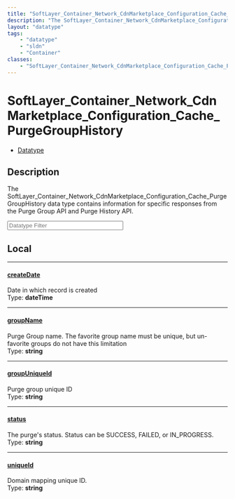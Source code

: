 ```yaml
---
title: "SoftLayer_Container_Network_CdnMarketplace_Configuration_Cache_PurgeGroupHistory"
description: "The SoftLayer_Container_Network_CdnMarketplace_Configuration_Cache_PurgeGroupHistory data type contains information for... "
layout: "datatype"
tags:
    - "datatype"
    - "sldn"
    - "Container"
classes:
    - "SoftLayer_Container_Network_CdnMarketplace_Configuration_Cache_PurgeGroupHistory"
---
```


# SoftLayer_Container_Network_CdnMarketplace_Configuration_Cache_PurgeGroupHistory
<div id='service-datatype'>
    <ul id='sldn-reference-tabs'>
        <li id='datatype'> <a href='/reference/datatypes/SoftLayer_Container_Network_CdnMarketplace_Configuration_Cache_PurgeGroupHistory' >Datatype</a></li>
    </ul>
</div>

## Description 
The SoftLayer_Container_Network_CdnMarketplace_Configuration_Cache_PurgeGroupHistory data type contains information for specific responses from the Purge Group API and Purge History API. 





<!-- Filer BEGIN -->
<div class="view-filters">
        <div class="clearfix">
            <div class="search-input-box">
                <input placeholder="Datatype Filter" onkeyup="titleSearch(inputId='prop-input', divId='properties', elementClass='prop-row')" 
                    type="text" id="prop-input" value="" size="30" maxlength="128" class="form-text">
            </div>
        </div>
</div>
<!-- Filer END -->

<div id="properties" class="content">
<div id="localProperties" class="prop-content" >

## Local
<div class="prop-row">

-----
[createDate]: #createdate
#### [createDate]
Date in which record is created   
<span class="type-label">Type: </span>**dateTime**


</div>
<div class="prop-row">

-----
[groupName]: #groupname
#### [groupName]
Purge Group name. The favorite group name must be unique, but un-favorite groups do not have this limitation   
<span class="type-label">Type: </span>**string**


</div>
<div class="prop-row">

-----
[groupUniqueId]: #groupuniqueid
#### [groupUniqueId]
Purge group unique ID   
<span class="type-label">Type: </span>**string**


</div>
<div class="prop-row">

-----
[status]: #status
#### [status]
The purge's status. Status can be SUCCESS, FAILED, or IN_PROGRESS.   
<span class="type-label">Type: </span>**string**


</div>
<div class="prop-row">

-----
[uniqueId]: #uniqueid
#### [uniqueId]
Domain mapping unique ID.   
<span class="type-label">Type: </span>**string**


</div>
</div>
<!-- LOCAL PROPERTY END -->

</div>


